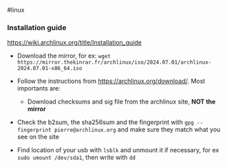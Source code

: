 #linux

### Installation guide
https://wiki.archlinux.org/title/Installation_guide

- Download the mirror, for ex: `wget https://mirror.thekinrar.fr/archlinux/iso/2024.07.01/archlinux-2024.07.01-x86_64.iso`
- Follow the instructions from https://archlinux.org/download/. Most importants are:
	- Download checksums and sig file from the archlinux site, **NOT the mirror**
- Check the b2sum, the sha256sum and the fingerprint with  `gpg --fingerprint pierre@archlinux.org` and make sure they match what you see on the site

- Find location of your usb with `lsblk` and unmount it if necessary, for ex `sudo umount /dev/sda1`, then write with `dd`
